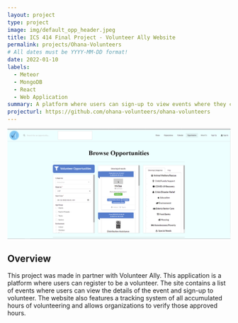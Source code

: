 ```yaml
---
layout: project
type: project
image: img/default_opp_header.jpeg
title: ICS 414 Final Project - Volunteer Ally Website
permalink: projects/Ohana-Volunteers
# All dates must be YYYY-MM-DD format!
date: 2022-01-10
labels:
  - Meteor
  - MongoDB
  - React
  - Web Application
summary: A platform where users can sign-up to view events where they can volunteer made by my group in ICS 414.
projecturl: https://github.com/ohana-volunteers/ohana-volunteers
---
```


<img class="rounded img-fluid" src="../img/opportunities.PNG">

## Overview
This project was made in partner with Volunteer Ally. This application is a platform where users can register to be a volunteer.
The site contains a list of events where users can view the details of the event and sign-up to volunteer. The website also features
a tracking system of all accumulated hours of volunteering and allows organizations to verify those approved hours.